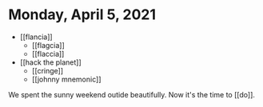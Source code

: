# Monday, April 5, 2021

- [[flancia]]
    - [[flagcia]]
    - [[flaccia]]
- [[hack the planet]]
  - [[cringe]]
  - [[johnny mnemonic]]

We spent the sunny weekend outide beautifully. Now it's the time to [[do]].
